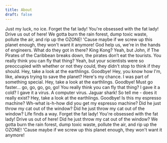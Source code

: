 ```yaml
---
title: About
draft: false
---
```


Just my luck, no ice. Forget the fat lady! You're obsessed with the fat lady! Drive us out of here! We gotta burn the rain forest, dump toxic waste, pollute the air, and rip up the OZONE! 'Cause maybe if we screw up this planet enough, they won't want it anymore!
God help us, we're in the hands of engineers. What do they got in there? King Kong? Yeah, but John, if The Pirates of the Caribbean breaks down, the pirates don’t eat the tourists. You really think you can fly that thing? Yeah, but your scientists were so preoccupied with whether or not they could, they didn't stop to think if they should.
Hey, take a look at the earthlings. Goodbye! Hey, you know how I'm, like, always trying to save the planet? Here's my chance. I was part of something special. Hey, take a look at the earthlings. Goodbye! Must go faster... go, go, go, go, go! You really think you can fly that thing?
I gave it a cold? I gave it a virus. A computer virus. Jaguar shark! So tell me - does it really exist? Hey, take a look at the earthlings. Goodbye! Is this my espresso machine? Wh-what is-h-how did you get my espresso machine? Did he just throw my cat out of the window?
Did he just throw my cat out of the window? Life finds a way. Forget the fat lady! You're obsessed with the fat lady! Drive us out of here! Did he just throw my cat out of the window? We gotta burn the rain forest, dump toxic waste, pollute the air, and rip up the OZONE! 'Cause maybe if we screw up this planet enough, they won't want it anymore!
